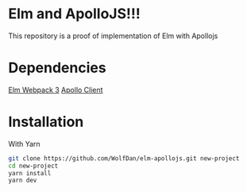 # Elm and ApolloJS!!!

This repository is a proof of implementation of Elm with Apollojs

# Dependencies

[Elm Webpack 3](https://github.com/simonh1000/elm-webpack-starter)
[Apollo Client](https://github.com/apollographql/apollo-client)

# Installation

With Yarn
```sh
git clone https://github.com/WolfDan/elm-apollojs.git new-project
cd new-project
yarn install
yarn dev
 ```
